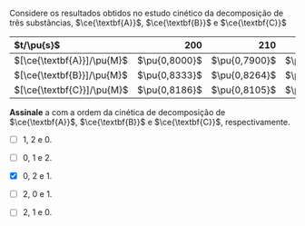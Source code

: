 Considere os resultados obtidos no estudo cinético da decomposição de três substâncias, $\ce{\textbf{A}}$, $\ce{\textbf{B}}$ e $\ce{\textbf{C}}$

| $t/\pu{s}$                 | $200$ | $210$ | $202$ | $230$ | $240$ | 
|:---------------------------|------:|------:|------:|------:|------:|
| $[\ce{\textbf{A}}]/\pu{M}$ | $\pu{0,8000}$ | $\pu{0,7900}$ | $\pu{0,7800}$ | $\pu{0,7700}$| $\pu{0,7600}$ |
| $[\ce{\textbf{B}}]/\pu{M}$ | $\pu{0,8333}$ | $\pu{0,8264}$ | $\pu{0,8196}$ | $\pu{0,8130}$| $\pu{0,8064}$ |
| $[\ce{\textbf{C}}]/\pu{M}$ | $\pu{0,8186}$ | $\pu{0,8105}$ | $\pu{0,8024}$ | $\pu{0,7945}$| $\pu{0,7866}$ |

**Assinale** a com a ordem da cinética de decomposição de $\ce{\textbf{A}}$, $\ce{\textbf{B}}$ e $\ce{\textbf{C}}$, respectivamente.

- [ ] 1, 2 e 0.
- [ ] 0, 1 e 2.
- [x] 0, 2 e 1.
- [ ] 2, 0 e 1.
- [ ] 2, 1 e 0.

 
